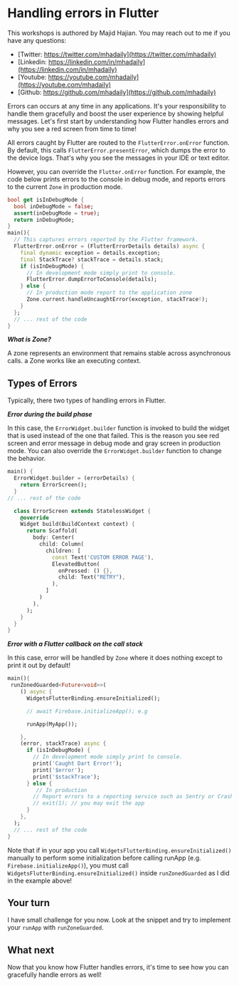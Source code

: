 # Handling errors in Flutter

This workshops is authored by Majid Hajian. You may reach out to me if you have any questions:

- [Twitter: https://twitter.com/mhadaily](https://twitter.com/mhadaily)
- [Linkedin: https://linkedin.com/in/mhadaily](https://linkedin.com/in/mhadaily)
- [Youtube: https://youtube.com/mhadaily](https://youtube.com/mhadaily)
- [Github: https://github.com/mhadaily](https://github.com/mhadaily)

Errors can occurs at any time in any applications. It's your responsibility to handle them gracefully and boost the user experience by showing helpful messages. Let's first start by understanding how Flutter handles errors and why you see a red screen from time to time!

All errors caught by Flutter are routed to the `FlutterError.onError` function. By default, this calls `FlutterError.presentError`, which dumps the error to the device logs. That's why you see the messages in your IDE or text editor.

However, you can override the `Flutter.onError` function. For example, the code below prints errors to the console in debug mode, and reports errors to the current `Zone` in production mode.

```dart
bool get isInDebugMode {
  bool inDebugMode = false;
  assert(inDebugMode = true);
  return inDebugMode;
}
main(){
  // This captures errors reported by the Flutter framework.
  FlutterError.onError = (FlutterErrorDetails details) async {
    final dynamic exception = details.exception;
    final StackTrace? stackTrace = details.stack;
    if (isInDebugMode) {
      // In development mode simply print to console.
      FlutterError.dumpErrorToConsole(details);
    } else {
      // In production mode report to the application zone
      Zone.current.handleUncaughtError(exception, stackTrace!);
    }
  };
  // ... rest of the code
}
```

**_What is Zone?_**

A zone represents an environment that remains stable across asynchronous calls. a Zone works like an executing context.

## Types of Errors

Typically, there two types of handling errors in Flutter.

**_Error during the build phase_**

In this case, the `ErrorWidget.builder` function is invoked to build the widget that is used instead of the one that failed. This is the reason you see red screen and error message in debug mode and gray screen in production mode. You can also override the `ErrorWidget.builder` function to change the behavior.

```dart
main() {
  ErrorWidget.builder = (errorDetails) {
    return ErrorScreen();
  }
// ... rest of the code

  class ErrorScreen extends StatelessWidget {
    @override
    Widget build(BuildContext context) {
      return Scaffold(
        body: Center(
          child: Column(
            children: [
              const Text('CUSTOM ERROR PAGE'),
              ElevatedButton(
                onPressed: () {},
                child: Text("RETRY"),
              ),
            ]
          )
        ),
      );
    }
  }
}
```

**_Error with a Flutter callback on the call stack_**

In this case, error will be handled by `Zone` where it does nothing except to print it out by default!

```dart
main(){
 runZonedGuarded<Future<void>>(
    () async {
      WidgetsFlutterBinding.ensureInitialized();

      // await Firebase.initializeApp(); e.g

      runApp(MyApp());

    },
    (error, stackTrace) async {
      if (isInDebugMode) {
        // In development mode simply print to console.
        print('Caught Dart Error!');
        print('$error');
        print('$stackTrace');
      } else {
         // In production
        // Report errors to a reporting service such as Sentry or Crashlytics
        // exit(1); // you may exit the app
      }
    },
  );
  // ... rest of the code
}
```

Note that if in your app you call `WidgetsFlutterBinding.ensureInitialized()` manually to perform some initialization before calling runApp (e.g. `Firebase.initializeApp()`), you must call `WidgetsFlutterBinding.ensureInitialized()` inside `runZonedGuarded` as I did in the example above!

## Your turn

I have small challenge for you now. Look at the snippet and try to implement your `runApp` with `runZoneGuarded`.

## What next

Now that you know how Flutter handles errors, it's time to see how you can gracefully handle errors as well!
